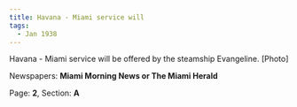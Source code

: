 ```yaml
---  
title: Havana - Miami service will  
tags:  
  - Jan 1938  
---  
```

  
Havana - Miami service will be offered by the steamship Evangeline. [Photo]  
  
Newspapers: **Miami Morning News or The Miami Herald**  
  
Page: **2**, Section: **A** 
